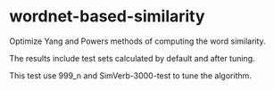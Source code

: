 # wordnet-based-similarity

Optimize Yang and Powers methods of computing the word similarity.

The results include test sets calculated by default and  after tuning.

This test use 999_n and SimVerb-3000-test to tune the algorithm.
